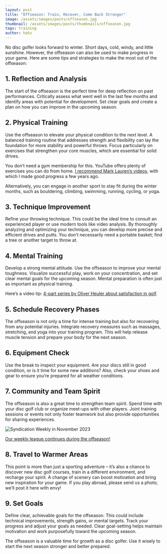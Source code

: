 ```yaml
---
layout: post  
title: "Offseason: Train, Recover, Come Back Stronger"  
image: /assets/images/posts/offseason.jpg  
thumbnail: /assets/images/posts/thumbnails/offseason.jpg  
tags: training  
author: hahz  
---
```


No disc golfer looks forward to winter. Short days, cold, windy, and little sunshine. However, the offseason can also be used to make progress in your game. Here are some tips and strategies to make the most out of the offseason:

## 1. Reflection and Analysis

The start of the offseason is the perfect time for deep reflection on past performances. Critically assess what went well in the last few months and identify areas with potential for development. Set clear goals and create a plan on how you can improve in the upcoming season.

## 2. Physical Training

Use the offseason to elevate your physical condition to the next level. A balanced training routine that addresses strength and flexibility can lay the foundation for more stability and powerful throws. Focus particularly on exercises that strengthen your core muscles, which are essential for solid drives.

You don’t need a gym membership for this. YouTube offers plenty of exercises you can do from home. [I recommend Mark Lauren’s videos](https://www.youtube.com/watch?v=dt4kA5US3Z0), with which I made good progress a few years ago.

Alternatively, you can engage in another sport to stay fit during the winter months, such as bouldering, climbing, swimming, running, cycling, or yoga.

## 3. Technique Improvement

Refine your throwing technique. This could be the ideal time to consult an experienced player or use modern tools like video analysis. By thoroughly analyzing and optimizing your technique, you can develop more precise and efficient drives and putts. You don't necessarily need a portable basket; find a tree or another target to throw at.

## 4. Mental Training

Develop a strong mental attitude. Use the offseason to improve your mental toughness. Visualize successful play, work on your concentration, and set clear mental goals for the upcoming season. Mental preparation is often just as important as physical training.

Here’s a video tip: [4-part series by Oliver Heuler about satisfaction in golf](https://www.youtube.com/watch?v=LYERlTBe-BU).

## 5. Schedule Recovery Phases

The offseason is not only a time for intense training but also for recovering from any potential injuries. Integrate recovery measures such as massages, stretching, and yoga into your training program. This will help release muscle tension and prepare your body for the next season.

## 6. Equipment Check

Use the break to inspect your equipment. Are your discs still in good condition, or is it time for some new additions? Also, check your shoes and gear to ensure you’re prepared for all weather conditions.

## 7. Community and Team Spirit

The offseason is also a great time to strengthen team spirit. Spend time with your disc golf club or organize meet-ups with other players. Joint training sessions or events not only foster teamwork but also provide opportunities for sharing experiences.

![Syndication Weekly in November 2023](/assets/images/posts/syndication-november.jpg)

[Our weekly league continues during the offseason!](/events)

## 8. Travel to Warmer Areas

This point is more than just a sporting adventure – it’s also a chance to discover new disc golf courses, train in a different environment, and recharge your spirit. A change of scenery can boost motivation and bring new inspiration for your game. If you play abroad, please send us a photo; we’ll post it here with envy!

## 9. Set Goals

Define clear, achievable goals for the offseason. This could include technical improvements, strength gains, or mental targets. Track your progress and adjust your goals as needed. Clear goal-setting helps maintain motivation and work purposefully toward the upcoming season.

The offseason is a valuable time for growth as a disc golfer. Use it wisely to start the next season stronger and better prepared.
